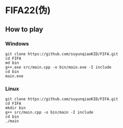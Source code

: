 # FIFA22(伪)
## How to play
### Windows
```
git clone https://github.com/suyunqiaoKID/FIFA.git
cd FIFA
md bin
g++.exe src/main.cpp -o bin/main.exe -I include
cd bin
main.exe
```

### Linux
```
git clone https://github.com/suyunqiaoKID/FIFA.git
cd FIFA
mkdir bin
g++ src/main.cpp -o bin/main -I include
cd bin
./main
```
